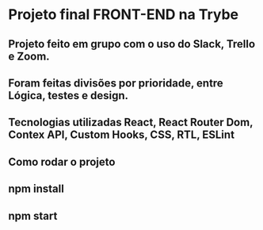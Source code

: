 # Projeto final FRONT-END na Trybe

## Projeto feito em grupo com o uso do Slack, Trello e Zoom.
## Foram feitas divisões por prioridade, entre Lógica, testes e design.
## Tecnologias utilizadas React, React Router Dom, Contex API, Custom Hooks, CSS, RTL, ESLint

## Como rodar o projeto
## npm install
## npm start
